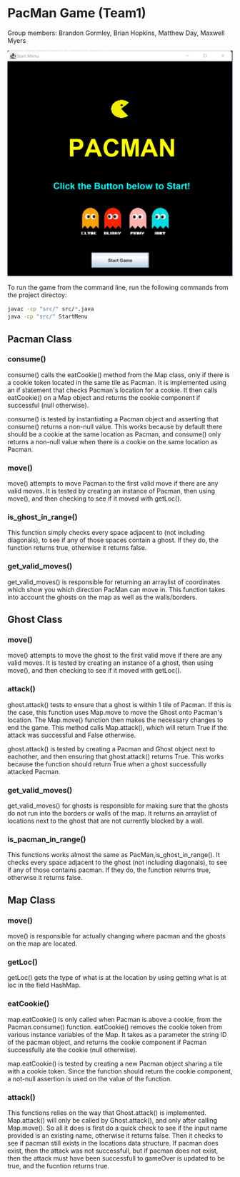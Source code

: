 # PacMan Game (Team1)
Group members: Brandon Gormley, Brian Hopkins, Matthew Day, Maxwell Myers

![Alt text](Projects/P3/start-menu.png)

To run the game from the command line, run the following commands from the project directoy:
```bash
javac -cp "src/" src/*.java
java -cp "src/" StartMenu
```
## Pacman Class

### consume()
consume() calls the eatCookie() method from the Map class, only if there is a cookie token located in the same tile as Pacman. It is implemented using an if statement that checks Pacman's location for a cookie. It then calls eatCookie() on a Map object and returns the cookie component if successful (null otherwise).

consume() is tested by instantiating a Pacman object and asserting that consume() returns a non-null value. This works because by default there should be a cookie at the same location as Pacman, and consume() only returns a non-null value when there is a cookie on the same location as Pacman.

### move()
move() attempts to move Pacman to the first valid move if there are any valid moves. It is tested by creating an instance of Pacman, then using move(), and then checking to see if it moved with getLoc().

### is_ghost_in_range()
This function simply checks every space adjacent to (not including diagonals), to see if any of those spaces contain a ghost. If they do, the function returns true, otherwise it returns false.

### get_valid_moves()
get_valid_moves() is responsible for returning an arraylist of coordinates which show you which direction PacMan can move in. This function takes into account the ghosts on the map as well as the walls/borders.

## Ghost Class

### move()
move() attempts to move the ghost to the first valid move if there are any valid moves. It is tested by creating an instance of a ghost, then using move(), and then checking to see if it moved with getLoc().

### attack()
ghost.attack() tests to ensure that a ghost is within 1 tile of Pacman. If this is the case, this function uses Map.move to move the Ghost onto Pacman's location. The Map.move() function then makes the necessary changes to end the game. This method calls Map.attack(), which will return True if the attack was successful and False otherwise.

ghost.attack() is tested by creating a Pacman and Ghost object next to eachother, and then ensuring that ghost.attack() returns True. This works because the function should return True when a ghost successfully attacked Pacman.

### get_valid_moves()
get_valid_moves() for ghosts is responsible for making sure that the ghosts do not run into the borders or walls of the map. It returns an arraylist of locations next to the ghost that are not currently blocked by a wall.

### is_pacman_in_range()
This functions works almost the same as PacMan,is_ghost_in_range(). It checks every space adjacent to the ghost (not including diagonals), to see if any of those contains pacman. If they do, the function returns true, otherwise it returns false.

## Map Class

### move()
move() is responsible for actually changing where pacman and the ghosts on the map are located.

### getLoc()
getLoc() gets the type of what is at the location by using getting what is at loc in the field HashMap.

### eatCookie()
map.eatCookie() is only called when Pacman is above a cookie, from the Pacman.consume() function. eatCookie() removes the cookie token from various instance variables of the Map. It takes as a parameter the string ID of the pacman object, and returns the cookie component if Pacman successfully ate the cookie (null otherwise).

map.eatCookie() is tested by creating a new Pacman object sharing a tile with a cookie token. Since the function should return the cookie component, a not-null assertion is used on the value of the function.

### attack()
This functions relies on the way that Ghost.attack() is implemented. Map.attack() will only be called by Ghost.attack(), and only after calling Map.move(). So all it does is first do a quick check to see if the input name provided is an existing name, otherwise it returns false. Then it checks to see if pacman still exists in the locations data structure. If pacman does exist, then the attack was not successfull, but if pacman does not exist, then the attack must have been successfull to gameOver is updated to be true, and the fucntion returns true.
